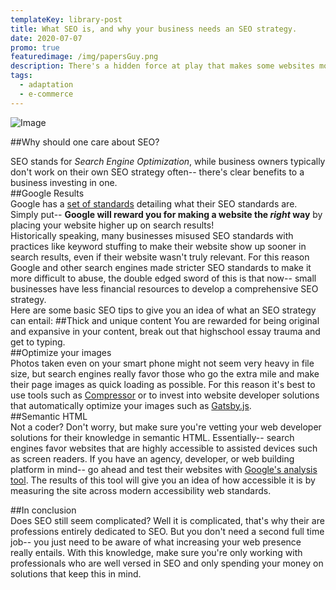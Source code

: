 ```yaml
---
templateKey: library-post
title: What SEO is, and why your business needs an SEO strategy. 
date: 2020-07-07
promo: true
featuredimage: /img/papersGuy.png
description: There's a hidden force at play that makes some websites more noticed than others.
tags:
  - adaptation
  - e-commerce
---
```

![Image](/img/red.jpg)

##Why should one care about SEO?   

SEO stands for *Search Engine Optimization*, while business owners typically don't work on their own SEO strategy often-- there's clear benefits to a business investing in one.   
##Google Results   
Google has a [set of standards](https://support.google.com/webmasters/answer/7451184?hl=en) detailing what their SEO standards are. Simply put-- **Google will reward you for making a website the *right* way** by placing your website higher up on search results!   
Historically speaking, many businesses misused SEO standards with practices like keyword stuffing to make their website show up sooner in search results, even if their website wasn't truly relevant. For this reason Google and other search engines made stricter SEO standards to make it more difficult to abuse, the double edged sword of this is that now-- small businesses have less financial resources to develop a comprehensive SEO strategy.   
Here are some basic SEO tips to give you an idea of what an SEO strategy can entail:
##Thick and unique content
You are rewarded for being original and expansive in your content, break out that highschool essay trauma and get to typing.   
##Optimize your images   
Photos taken even on your smart phone might not seem very heavy in file size, but search engines really favor those who go the extra mile and make their page images as quick loading as possible. For this reason it's best to use tools such as [Compressor](https://compressor.io/) or to invest into website developer solutions that automatically optimize your images such as [Gatsby.js](http://gatsbyjs.org/).   
##Semantic HTML   
Not a coder? Don't worry, but make sure you're vetting your web developer solutions for their knowledge in semantic HTML. Essentially-- search engines favor websites that are highly accessible to assisted devices such as screen readers. If you have an agency, developer, or web building platform in mind-- go ahead and test their websites with [Google's analysis tool](https://web.dev/). The results of this tool will give you an idea of how accessible it is by measuring the site across modern accessibility web standards.

##In conclusion   
Does SEO still seem complicated? Well it is complicated, that's why their are professions entirely dedicated to SEO. But you don't need a second full time job-- you just need to be aware of what increasing your web presence really entails. With this knowledge, make sure you're only working with professionals who are well versed in SEO and only spending your money on solutions that keep this in mind.